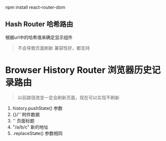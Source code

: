 npm install react-router-dom

## Hash Router 哈希路由
根据url中的哈希值来确定显示组件
> 不会导致页面刷新
> 兼容性好，都支持


# Browser History Router 浏览器历史记录路由

> 以前路径改变一定会刷新页面，现在可以实现不刷新
1. history.pushState()
  参数
  1. {}/'' 附件数据
  2. '' 页面标题
  3. "/a/b/c" 新的地址
2. .replaceState()
  参数相同

